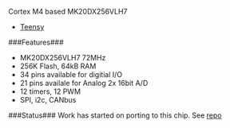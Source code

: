 Cortex M4 based MK20DX256VLH7
* [Teensy](http://www.pjrc.com/teensy/teensy31.html)

###Features###
* MK20DX256VLH7 72MHz
* 256K Flash, 64kB RAM
* 34 pins available for digitial  I/O
* 21 pins availale for Analog 2x 16bit A/D
* 12 timers, 12 PWM
* SPI, i2c, CANbus

###Status###
Work has started on porting to this chip. See [repo](https://github.com/micropython/micropython/tree/master/teensy)